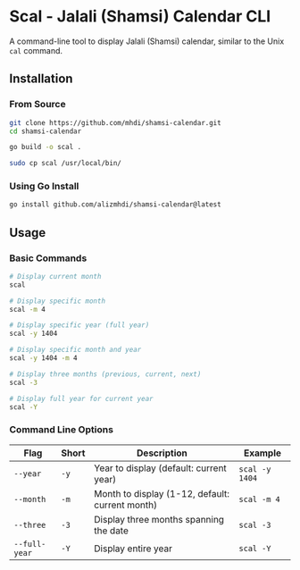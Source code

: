 # Scal - Jalali (Shamsi) Calendar CLI

A command-line tool to display Jalali (Shamsi) calendar, similar to the Unix `cal` command.

## Installation

### From Source

```bash
git clone https://github.com/mhdi/shamsi-calendar.git
cd shamsi-calendar

go build -o scal .

sudo cp scal /usr/local/bin/
```

### Using Go Install

```bash
go install github.com/alizmhdi/shamsi-calendar@latest
```

## Usage

### Basic Commands

```bash
# Display current month
scal

# Display specific month
scal -m 4

# Display specific year (full year)
scal -y 1404

# Display specific month and year
scal -y 1404 -m 4

# Display three months (previous, current, next)
scal -3

# Display full year for current year
scal -Y
```

### Command Line Options

| Flag | Short | Description | Example |
|------|-------|-------------|---------|
| `--year` | `-y` | Year to display (default: current year) | `scal -y 1404` |
| `--month` | `-m` | Month to display (1-12, default: current month) | `scal -m 4` |
| `--three` | `-3` | Display three months spanning the date | `scal -3` |
| `--full-year` | `-Y` | Display entire year | `scal -Y` |
